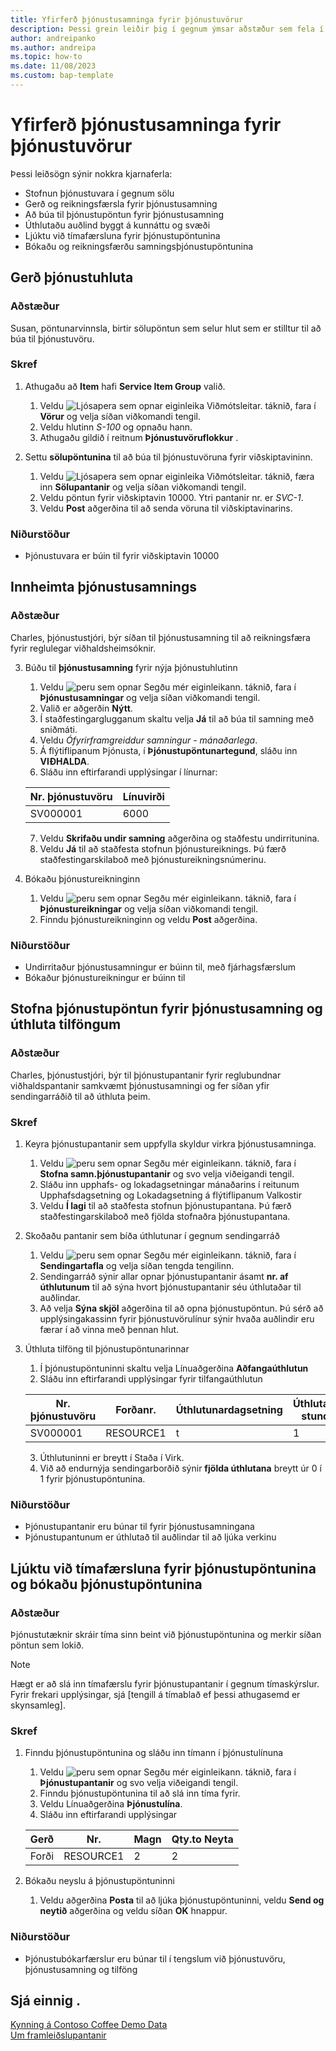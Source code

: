 ```yaml
---
title: Yfirferð þjónustusamninga fyrir þjónustuvörur
description: Þessi grein leiðir þig í gegnum ýmsar aðstæður sem fela í sér þjónustuhluti og samninga.
author: andreipanko
ms.author: andreipa
ms.topic: how-to
ms.date: 11/08/2023
ms.custom: bap-template
---
```


# <a name="walkthrough-of-service-contracts-for-service-items"></a>Yfirferð þjónustusamninga fyrir þjónustuvörur

Þessi leiðsögn sýnir nokkra kjarnaferla:

- Stofnun þjónustuvara í gegnum sölu
- Gerð og reikningsfærsla fyrir þjónustusamning
- Að búa til þjónustupöntun fyrir þjónustusamning
- Úthlutaðu auðlind byggt á kunnáttu og svæði
- Ljúktu við tímafærsluna fyrir þjónustupöntunina
- Bókaðu og reikningsfærðu samningsþjónustupöntunina

## <a name="creation-of-service-items"></a>Gerð þjónustuhluta

### <a name="scenario"></a>Aðstæður

Susan, pöntunarvinnsla, birtir sölupöntun sem selur hlut sem er stilltur til að búa til þjónustuvöru.  

### <a name="steps"></a>Skref

1. Athugaðu að **Item** hafi **Service Item Group** valið.
   
    1. Veldu ![Ljósapera sem opnar eiginleika Viðmótsleitar.](../../media/ui-search/search_small.png "Segðu mér hvað þú vilt gera") táknið, fara í **Vörur** og velja síðan viðkomandi tengil.  
    2. Veldu hlutinn *S-100* og opnaðu hann.
    3. Athugaðu gildið í reitnum **Þjónustuvöruflokkur** .
       
2. Settu **sölupöntunina** til að búa til þjónustuvöruna fyrir viðskiptavininn.  

    1. Veldu ![Ljósapera sem opnar eiginleika Viðmótsleitar.](../../media/ui-search/search_small.png "Segðu mér hvað þú vilt gera") táknið, færa inn **Sölupantanir** og velja síðan viðkomandi tengil.  
    2. Veldu pöntun fyrir viðskiptavin 10000. Ytri pantanir nr. er *SVC-1*.
    3. Veldu **Post** aðgerðina til að senda vöruna til viðskiptavinarins.

### <a name="results"></a>Niðurstöður

- Þjónustuvara er búin til fyrir viðskiptavin 10000

## <a name="invoicing-a-service-contract"></a>Innheimta þjónustusamnings

### <a name="scenario-1"></a>Aðstæður

Charles, þjónustustjóri, býr síðan til þjónustusamning til að reikningsfæra fyrir reglulegar viðhaldsheimsóknir.

3. Búðu til **þjónustusamning** fyrir nýja þjónustuhlutinn
    1. Veldu ![peru sem opnar Segðu mér eiginleikann.](../../media/ui-search/search_small.png "Segðu mér hvað þú vilt gera") táknið, fara í **Þjónustusamningar** og velja síðan viðkomandi tengil.
    2. Valið er aðgerðin **Nýtt**.  
    3. Í staðfestingarglugganum skaltu velja **Já** til að búa til samning með sniðmáti. 
    4. Veldu *Ófyrirframgreiddur samningur - mánaðarlega*.
    5. Á flýtiflipanum Þjónusta, í **Þjónustupöntunartegund**, sláðu inn **VIÐHALDA**.
    6. Sláðu inn eftirfarandi upplýsingar í línurnar:

    |Nr. þjónustuvöru|Línuvirði|  
    |----------------|----------|  
    |SV000001|6000|

    7. Veldu **Skrifaðu undir samning** aðgerðina og staðfestu undirritunina.
    8. Veldu **Já** til að staðfesta stofnun þjónustureiknings. Þú færð staðfestingarskilaboð með þjónustureikningsnúmerinu.

3. Bókaðu þjónustureikninginn
   1. Veldu ![peru sem opnar Segðu mér eiginleikann.](../../media/ui-search/search_small.png "Segðu mér hvað þú vilt gera") táknið, fara í **Þjónustureikningar** og velja síðan viðkomandi tengil.
   2. Finndu þjónustureikninginn og veldu  **Post** aðgerðina.

### <a name="results-1"></a>Niðurstöður

- Undirritaður þjónustusamningur er búinn til, með fjárhagsfærslum
- Bókaður þjónustureikningur er búinn til

## <a name="create-a-service-order-for-a-service-contract-and-assign-resources"></a>Stofna þjónustupöntun fyrir þjónustusamning og úthluta tilföngum

### <a name="scenario-2"></a>Aðstæður

Charles, þjónustustjóri, býr til þjónustupantanir fyrir reglubundnar viðhaldspantanir samkvæmt þjónustusamningi og fer síðan yfir sendingarráðið til að úthluta þeim.

### <a name="steps-1"></a>Skref

1. Keyra þjónustupantanir sem uppfylla skyldur virkra þjónustusamninga.
   1. Veldu ![peru sem opnar Segðu mér eiginleikann.](../../media/ui-search/search_small.png "Segðu mér hvað þú vilt gera") táknið, fara í **Stofna samn.þjónustupantanir** og svo velja viðeigandi tengil.
   2. Sláðu inn upphafs- og lokadagsetningar mánaðarins í reitunum Upphafsdagsetning og Lokadagsetning á flýtiflipanum Valkostir
   3. Veldu **Í lagi** til að staðfesta stofnun þjónustupantana. Þú færð staðfestingarskilaboð með fjölda stofnaðra þjónustupantana.

2. Skoðaðu pantanir sem bíða úthlutunar í gegnum sendingarráð
   1. Veldu ![peru sem opnar Segðu mér eiginleikann.](../../media/ui-search/search_small.png "Segðu mér hvað þú vilt gera") táknið, fara í **Sendingartafla** og velja síðan tengda tengilinn.
   2. Sendingarráð sýnir allar opnar þjónustupantanir ásamt **nr. af úthlutunum** til að sýna hvort þjónustupantanir séu úthlutaðar til auðlindar.
   3. Að velja **Sýna skjöl** aðgerðina til að opna þjónustupöntun.  Þú sérð að upplýsingakassinn fyrir þjónustuvörulínur sýnir hvaða auðlindir eru færar í að vinna með þennan hlut.

3. Úthluta tilföng til þjónustupöntunarinnar
   1. Í þjónustupöntuninni skaltu velja Línuaðgerðina **Aðfangaúthlutun**
   2. Sláðu inn eftirfarandi upplýsingar fyrir tilfangaúthlutun

    |Nr. þjónustuvöru|Forðanr.|Úthlutunardagsetning|Úthlutaðar stundir|
    |----------------|------------|---------------|---------------|  
    |SV000001|RESOURCE1|t|1|

    3. Úthlutuninni er breytt í Staða í Virk.
    4. Við að endurnýja sendingarborðið sýnir **fjölda úthlutana** breytt úr 0 í 1 fyrir þjónustupöntunina.

### <a name="results-2"></a>Niðurstöður

- Þjónustupantanir eru búnar til fyrir þjónustusamningana
- Þjónustupantunum er úthlutað til auðlindar til að ljúka verkinu

## <a name="complete-the-time-entry-for-the-service-order-and-post-the-service-order"></a>Ljúktu við tímafærsluna fyrir þjónustupöntunina og bókaðu þjónustupöntunina

### <a name="scenario-3"></a>Aðstæður

Þjónustutæknir skráir tíma sinn beint við þjónustupöntunina og merkir síðan pöntun sem lokið.

> [!NOTE]
> Hægt er að slá inn tímafærslu fyrir þjónustupantanir í gegnum tímaskýrslur. Fyrir frekari upplýsingar, sjá [tengill á tímablað ef þessi athugasemd er skynsamleg].

### <a name="steps-2"></a>Skref

1. Finndu þjónustupöntunina og sláðu inn tímann í þjónustulínuna
   1. Veldu ![peru sem opnar Segðu mér eiginleikann.](../../media/ui-search/search_small.png "Segðu mér hvað þú vilt gera") táknið, fara í **Þjónustupantanir** og svo velja viðeigandi tengil.
   2. Finndu þjónustupöntunina til að slá inn tíma fyrir.
   3. Veldu Línuaðgerðina **Þjónustulína**.
   4. Sláðu inn eftirfarandi upplýsingar

    |Gerð|Nr.|Magn|Qty.to Neyta|
    |----|---|--------|--------|   
    |Forði|RESOURCE1|2|2|

2. Bókaðu neyslu á þjónustupöntuninni
   1. Veldu aðgerðina **Posta** til að ljúka þjónustupöntuninni, veldu **Send og neytið** aðgerðina og veldu síðan  **OK** hnappur.

### <a name="results-3"></a>Niðurstöður

- Þjónustubókarfærslur eru búnar til í tengslum við þjónustuvöru, þjónustusamning og tilföng

## <a name="see-also"></a>Sjá einnig .

[Kynning á Contoso Coffee Demo Data](../../contoso-coffee/contoso-coffee-intro.md)  
[Um framleiðslupantanir](../../production-about-production-orders.md)
